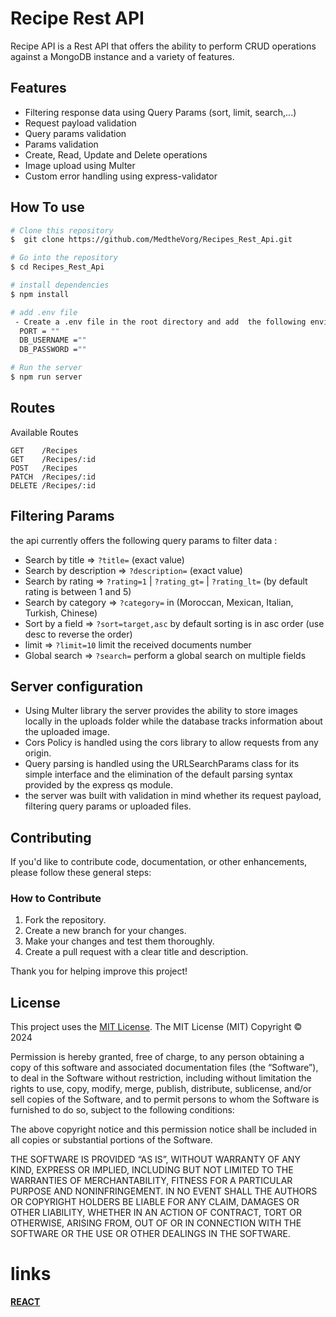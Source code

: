 # Recipe Rest API
 Recipe API is a Rest API that offers the ability to perform CRUD operations against a MongoDB instance and a variety of features.
 

## Features
 - Filtering response data  using Query Params (sort, limit, search,...)
 - Request payload validation
 - Query params validation
 - Params validation
 - Create, Read, Update and  Delete operations
 - Image upload using Multer
 - Custom error handling using express-validator
## How To use
```bash
# Clone this repository
$  git clone https://github.com/MedtheVorg/Recipes_Rest_Api.git

# Go into the repository
$ cd Recipes_Rest_Api

# install dependencies
$ npm install

# add .env file
 - Create a .env file in the root directory and add  the following environment variables : 
  PORT = ""
  DB_USERNAME =""
  DB_PASSWORD =""

# Run the server
$ npm run server
```

## Routes
Available Routes
```
GET    /Recipes
GET    /Recipes/:id
POST   /Recipes
PATCH  /Recipes/:id
DELETE /Recipes/:id
```


## Filtering Params
  the api currently offers the following query params to filter data : 
  - Search by title  =>  `?title=` (exact value)   
  - Search by description  =>  `?description=`  (exact value) 
  - Search by rating  =>  `?rating=1` | `?rating_gt=` | `?rating_lt=`    (by default rating is between 1 and 5)
  - Search by category  =>  `?category=`  in (Moroccan, Mexican, Italian, Turkish, Chinese)   
  - Sort by a field  =>  `?sort=target,asc` by default  sorting is  in asc order  (use desc to reverse the order)   
  - limit   =>  `?limit=10`  limit the  received documents number 
  - Global search   =>  `?search=`  perform a global search on multiple fields
## Server configuration   
 - Using Multer library the server provides the ability to store images locally in the uploads folder while the database tracks information about the uploaded image.
 - Cors Policy is handled using the cors library to allow requests from any origin.
 - Query parsing is handled using the URLSearchParams class for its simple interface and the elimination of the default parsing syntax provided by the express qs module.
 - the server was  built with validation in mind whether its request payload, filtering query params or  uploaded files.


## Contributing
If you'd like to contribute code, documentation, or other enhancements, please follow these general steps:
### How to Contribute
1. Fork the repository.
2. Create a new branch for your changes.
3. Make your changes and test them thoroughly.
4. Create a pull request with a clear title and description.

Thank you for helping improve this project!

## License

This project uses the [MIT License](https://mit-license.org/). The MIT License (MIT)
Copyright © 2024 <copyright holders>

Permission is hereby granted, free of charge, to any person obtaining a copy of this software and associated documentation files (the “Software”), to deal in the Software without restriction, including without limitation the rights to use, copy, modify, merge, publish, distribute, sublicense, and/or sell copies of the Software, and to permit persons to whom the Software is furnished to do so, subject to the following conditions:

The above copyright notice and this permission notice shall be included in all copies or substantial portions of the Software.

THE SOFTWARE IS PROVIDED “AS IS”, WITHOUT WARRANTY OF ANY KIND, EXPRESS OR IMPLIED, INCLUDING BUT NOT LIMITED TO THE WARRANTIES OF MERCHANTABILITY, FITNESS FOR A PARTICULAR PURPOSE AND NONINFRINGEMENT. IN NO EVENT SHALL THE AUTHORS OR COPYRIGHT HOLDERS BE LIABLE FOR ANY CLAIM, DAMAGES OR OTHER LIABILITY, WHETHER IN AN ACTION OF CONTRACT, TORT OR OTHERWISE, ARISING FROM, OUT OF OR IN CONNECTION WITH THE SOFTWARE OR THE USE OR OTHER DEALINGS IN THE SOFTWARE.


# links
[**REACT**](./src/index.ts)